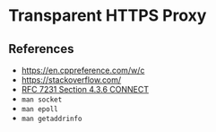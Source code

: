 # Transparent HTTPS Proxy

## References

- https://en.cppreference.com/w/c
- https://stackoverflow.com/
- [RFC 7231 Section 4.3.6 CONNECT](https://httpwg.org/specs/rfc7231.html#rfc.section.4.3.6)
- `man socket`
- `man epoll`
- `man getaddrinfo`
